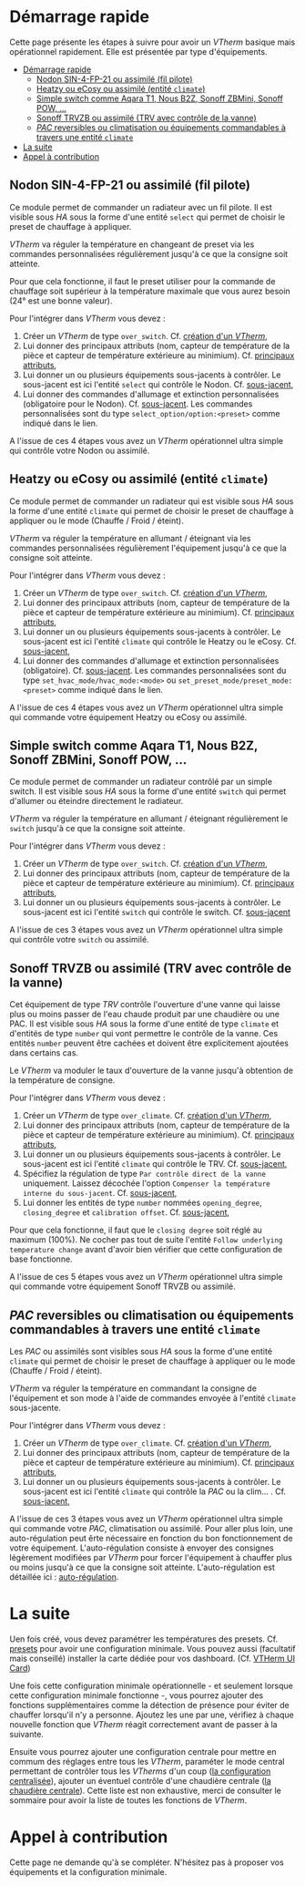 # Démarrage rapide

Cette page présente les étapes à suivre pour avoir un _VTherm_ basique mais opérationnel rapidement. Elle est présentée par type d'équipements.

- [Démarrage rapide](#démarrage-rapide)
  - [Nodon SIN-4-FP-21 ou assimilé (fil pilote)](#nodon-sin-4-fp-21-ou-assimilé-fil-pilote)
  - [Heatzy ou eCosy ou assimilé (entité `climate`)](#heatzy-ou-ecosy-ou-assimilé-entité-climate)
  - [Simple switch comme Aqara T1, Nous B2Z, Sonoff ZBMini, Sonoff POW, ...](#simple-switch-comme-aqara-t1-nous-b2z-sonoff-zbmini-sonoff-pow-)
  - [Sonoff TRVZB ou assimilé (TRV avec contrôle de la vanne)](#sonoff-trvzb-ou-assimilé-trv-avec-contrôle-de-la-vanne)
  - [_PAC_ reversibles ou climatisation ou équipements commandables à travers une entité `climate`](#pac-reversibles-ou-climatisation-ou-équipements-commandables-à-travers-une-entité-climate)
- [La suite](#la-suite)
- [Appel à contribution](#appel-à-contribution)


## Nodon SIN-4-FP-21 ou assimilé (fil pilote)

Ce module permet de commander un radiateur avec un fil pilote. Il est visible sous _HA_ sous la forme d'une entité `select` qui permet de choisir le preset de chauffage à appliquer.

_VTherm_ va réguler la température en changeant de preset via les commandes personnalisées régulièrement jusqu'à ce que la consigne soit atteinte.

Pour que cela fonctionne, il faut le preset utiliser pour la commande de chauffage soit supérieur à la température maximale que vous aurez besoin (24° est une bonne valeur).

Pour l'intégrer dans _VTherm_ vous devez :
1. Créer un _VTherm_ de type `over_switch`. Cf. [création d'un _VTherm_](creation.md),
2. Lui donner des principaux attributs (nom, capteur de température de la pièce et capteur de température extérieure au minimium). Cf. [principaux attributs](base-attributes.md),
3. Lui donner un ou plusieurs équipements sous-jacents à contrôler. Le sous-jacent est ici l'entité `select` qui contrôle le Nodon. Cf. [sous-jacent](over-switch.md),
4. Lui donner des commandes d'allumage et extinction personnalisées (obligatoire pour le Nodon). Cf. [sous-jacent](over-switch.md#la-personnalisation-des-commandes). Les commandes personnalisées sont du type `select_option/option:<preset>` comme indiqué dans le lien.

A l'issue de ces 4 étapes vous avez un _VTherm_ opérationnel ultra simple qui contrôle votre Nodon ou assimilé.

## Heatzy ou eCosy ou assimilé (entité `climate`)

Ce module permet de commander un radiateur qui est visible sous _HA_ sous la forme d'une entité `climate` qui permet de choisir le preset de chauffage à appliquer ou le mode (Chauffe / Froid / éteint).

_VTherm_ va réguler la température en allumant / éteignant via les commandes personnalisées régulièrement l'équipement jusqu'à ce que la consigne soit atteinte.

Pour l'intégrer dans _VTherm_ vous devez :
1. Créer un _VTherm_ de type `over_switch`. Cf. [création d'un _VTherm_](creation.md),
2. Lui donner des principaux attributs (nom, capteur de température de la pièce et capteur de température extérieure au minimium). Cf. [principaux attributs](base-attributes.md),
3. Lui donner un ou plusieurs équipements sous-jacents à contrôler. Le sous-jacent est ici l'entité `climate` qui contrôle le Heatzy ou le eCosy. Cf. [sous-jacent](over-switch.md),
4. Lui donner des commandes d'allumage et extinction personnalisées (obligatoire). Cf. [sous-jacent](over-switch.md#la-personnalisation-des-commandes). Les commandes personnalisées sont du type `set_hvac_mode/hvac_mode:<mode>` ou `set_preset_mode/preset_mode:<preset>` comme indiqué dans le lien.

A l'issue de ces 4 étapes vous avez un _VTherm_ opérationnel ultra simple qui commande votre équipement Heatzy ou eCosy ou assimilé.

## Simple switch comme Aqara T1, Nous B2Z, Sonoff ZBMini, Sonoff POW, ...

Ce module permet de commander un radiateur contrôlé par un simple switch. Il est visible sous _HA_ sous la forme d'une entité `switch` qui permet d'allumer ou éteindre directement le radiateur.

_VTherm_ va réguler la température en allumant / éteignant régulièrement le `switch` jusqu'à ce que la consigne soit atteinte.

Pour l'intégrer dans _VTherm_ vous devez :
1. Créer un _VTherm_ de type `over_switch`. Cf. [création d'un _VTherm_](creation.md),
2. Lui donner des principaux attributs (nom, capteur de température de la pièce et capteur de température extérieure au minimium). Cf. [principaux attributs](base-attributes.md),
3. Lui donner un ou plusieurs équipements sous-jacents à contrôler. Le sous-jacent est ici l'entité `switch` qui contrôle le switch. Cf. [sous-jacent](over-switch.md)

A l'issue de ces 3 étapes vous avez un _VTherm_ opérationnel ultra simple qui contrôle votre `switch` ou assimilé.

## Sonoff TRVZB ou assimilé (TRV avec contrôle de la vanne)

Cet équipement de type _TRV_ contrôle l'ouverture d'une vanne qui laisse plus ou moins passer de l'eau chaude produit par une chaudière ou une PAC. Il est visible sous _HA_ sous la forme d'une entité de type `climate` et d'entités de type `number` qui vont permettre le contrôle de la vanne. Ces entités `number` peuvent être cachées et doivent être explicitement ajoutées dans certains cas.

Le _VTherm_ va moduler le taux d'ouverture de la vanne jusqu'à obtention de la température de consigne.

Pour l'intégrer dans _VTherm_ vous devez :
1. Créer un _VTherm_ de type `over_climate`. Cf. [création d'un _VTherm_](creation.md),
2. Lui donner des principaux attributs (nom, capteur de température de la pièce et capteur de température extérieure au minimium). Cf. [principaux attributs](base-attributes.md),
3. Lui donner un ou plusieurs équipements sous-jacents à contrôler. Le sous-jacent est ici l'entité `climate` qui contrôle le TRV. Cf. [sous-jacent](over-climate.md),
4. Spécifiez la régulation de type `Par contrôle direct de la vanne` uniquement. Laissez décochée l'option `Compenser la température interne du sous-jacent`. Cf. [sous-jacent](over-climate.md#lauto-régulation),
5. Lui donner les entités de type `number` nommées `opening_degree`, `closing_degree` et `calibration offset`. Cf. [sous-jacent](over-switch.md),

Pour que cela fonctionne, il faut que le `closing degree` soit réglé au maximum (100%). Ne cocher pas tout de suite l'entité `Follow underlying temperature change` avant d'avoir bien vérifier que cette configuration de base fonctionne.

A l'issue de ces 5 étapes vous avez un _VTherm_ opérationnel ultra simple qui commande votre équipement Sonoff TRVZB ou assimilé.

## _PAC_ reversibles ou climatisation ou équipements commandables à travers une entité `climate`

Les _PAC_ ou assimilés sont visibles sous _HA_ sous la forme d'une entité `climate` qui permet de choisir le preset de chauffage à appliquer ou le mode (Chauffe / Froid / éteint).

_VTherm_ va réguler la température en commandant la consigne de l'équipement et son mode à l'aide de commandes envoyée à l'entité `climate` sous-jacente.

Pour l'intégrer dans _VTherm_ vous devez :
1. Créer un _VTherm_ de type `over_climate`. Cf. [création d'un _VTherm_](creation.md),
2. Lui donner des principaux attributs (nom, capteur de température de la pièce et capteur de température extérieure au minimium). Cf. [principaux attributs](base-attributes.md),
3. Lui donner un ou plusieurs équipements sous-jacents à contrôler. Le sous-jacent est ici l'entité `climate` qui contrôle la _PAC_ ou la clim... . Cf. [sous-jacent](over-climate.md),

A l'issue de ces 3 étapes vous avez un _VTherm_ opérationnel ultra simple qui commande votre _PAC_, climatisation ou assimilé. Pour aller plus loin, une auto-régulation peut êrte nécessaire en fonction du bon fonctionnement de votre équipement. L'auto-régulation consiste à envoyer des consignes légèrement modifiées par _VTherm_ pour forcer l'équipement à chauffer plus ou moins jusqu'à ce que la consigne soit atteinte. L'auto-régulation est détaillée ici : [auto-régulation](self-regulation.md).

# La suite

Uen fois créé, vous devez paramétrer les températures des presets. Cf. [presets](feature-presets.md) pour avoir une configuration minimale.
Vous pouvez aussi (facultatif mais conseillé) installer la carte dédiée pour vos dashboard. (Cf. [VTHerm UI Card](https://github.com/jmcollin78/versatile-thermostat-ui-card))

Une fois cette configuration minimale opérationnelle - et seulement lorsque cette configuration minimale fonctionne -, vous pourrez ajouter des fonctions supplémentaires comme la détection de présence pour éviter de chauffer lorsqu'il n'y a personne. Ajoutez les une par une, vérifiez à chaque nouvelle fonction que _VTherm_ réagit correctement avant de passer à la suivante.

Ensuite vous pourrez ajouter une configuration centrale pour mettre en commum des réglages entre tous les _VTherm_, paraméter le mode central permettant de contrôler tous les _VTherms_ d'un coup ([la configuration centralisée](feature-central-mode.md)), ajouter un éventuel contrôle d'une chaudière centrale ([la chaudière centrale](feature-central-boiler.md)). Cette liste est non exhaustive, merci de consulter le sommaire pour avoir la liste de toutes les fonctions de _VTherm_.

# Appel à contribution

Cette page ne demande qu'à se compléter. N'hésitez pas à proposer vos équipements et la configuration minimale.

